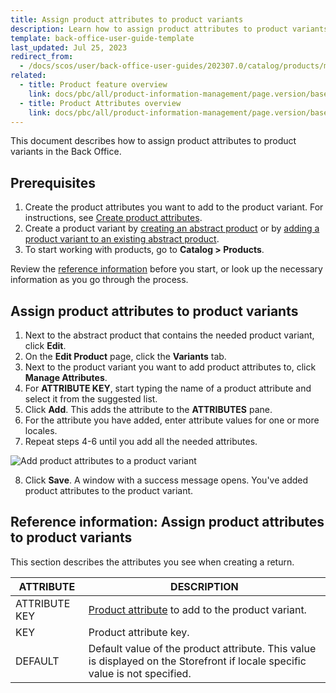 ```yaml
---
title: Assign product attributes to product variants
description: Learn how to assign product attributes to product variants in the Back Office
template: back-office-user-guide-template
last_updated: Jul 25, 2023
redirect_from:
  - /docs/scos/user/back-office-user-guides/202307.0/catalog/products/manage-concrete-products/assign-product-attributes-to-product-variants.html
related:
  - title: Product feature overview
    link: docs/pbc/all/product-information-management/page.version/base-shop/feature-overviews/product-feature-overview/product-feature-overview.html
  - title: Product Attributes overview
    link: docs/pbc/all/product-information-management/page.version/base-shop/feature-overviews/product-feature-overview/product-attributes-overview.html
---
```


This document describes how to assign product attributes to product variants in the Back Office.

## Prerequisites

1. Create the product attributes you want to add to the product variant. For instructions, see [Create product attributes](/docs/pbc/all/product-information-management/{{page.version}}/base-shop/manage-in-the-back-office/attributes/create-product-attributes.html).
2. Create a product variant by [creating an abstract product](/docs/pbc/all/product-information-management/{{page.version}}/base-shop/manage-in-the-back-office/products/manage-abstract-products-and-product-bundles/create-abstract-products-and-product-bundles.html) or by [adding a product variant to an existing abstract product](/docs/pbc/all/product-information-management/{{page.version}}/base-shop/manage-in-the-back-office/products/manage-product-variants/create-product-variants.html).  
3. To start working with products, go to **Catalog&nbsp;<span aria-label="and then">></span> Products**.

Review the [reference information](#reference-information-assign-product-attributes-to-product-variants) before you start, or look up the necessary information as you go through the process.


## Assign product attributes to product variants

1. Next to the abstract product that contains the needed product variant, click **Edit**.
2. On the **Edit Product** page, click the **Variants** tab.
3. Next to the product variant you want to add product attributes to, click **Manage Attributes**.
4. For **ATTRIBUTE KEY**, start typing the name of a product attribute and select it from the suggested list.
5. Click **Add**.
    This adds the attribute to the **ATTRIBUTES** pane.
6. For the attribute you have added, enter attribute values for one or more locales.
7. Repeat steps 4-6 until you add all the needed attributes.

![Add product attributes to a product variant](https://spryker.s3.eu-central-1.amazonaws.com/docs/scos/user/back-office-user-guides/catalog/products/manage-product-variants/assign-product-attributes-to-product-variants.md/add-product-attributes-to-product-variants.png)

8. Click **Save**.
    A window with a success message opens. You've added product attributes to the product variant.


## Reference information: Assign product attributes to product variants

This section describes the attributes you see when creating a return.

| ATTRIBUTE | DESCRIPTION |
|-|-|
| ATTRIBUTE KEY | [Product attribute](/docs/pbc/all/product-information-management/{{page.version}}/base-shop/feature-overviews/product-feature-overview/product-attributes-overview.html) to add to the product variant. |
| KEY | Product attribute key. |
| DEFAULT | Default value of the product attribute. This value is displayed on the Storefront if locale specific value is not specified. |
